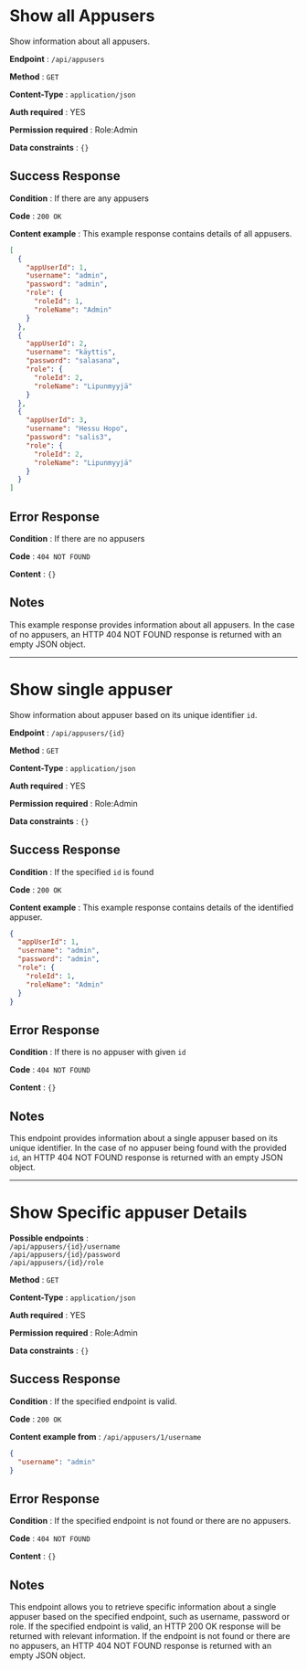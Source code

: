 # Show all Appusers

Show information about all appusers.

**Endpoint** : `/api/appusers`

**Method** : `GET`

**Content-Type** : `application/json`

**Auth required** : YES

**Permission required** : Role:Admin

**Data constraints** : `{}`

## Success Response

**Condition** : If there are any appusers

**Code** : `200 OK`

**Content example** : This example response contains details of all appusers.

```json
[
  {
    "appUserId": 1,
    "username": "admin",
    "password": "admin",
    "role": {
      "roleId": 1,
      "roleName": "Admin"
    }
  },
  {
    "appUserId": 2,
    "username": "käyttis",
    "password": "salasana",
    "role": {
      "roleId": 2,
      "roleName": "Lipunmyyjä"
    }
  },
  {
    "appUserId": 3,
    "username": "Hessu Hopo",
    "password": "salis3",
    "role": {
      "roleId": 2,
      "roleName": "Lipunmyyjä"
    }
  }
]
```

## Error Response

**Condition** : If there are no appusers

**Code** : `404 NOT FOUND`

**Content** : `{}`

## Notes

This example response provides information about all appusers. In the case of no appusers, an HTTP 404 NOT FOUND response is returned with an empty JSON object.

---

# Show single appuser

Show information about appuser based on its unique identifier `id`.

**Endpoint** : `/api/appusers/{id}`

**Method** : `GET`

**Content-Type** : `application/json`

**Auth required** : YES

**Permission required** : Role:Admin

**Data constraints** : `{}`

## Success Response

**Condition** : If the specified `id` is found

**Code** : `200 OK`

**Content example** : This example response contains details of the identified appuser.

```json
{
  "appUserId": 1,
  "username": "admin",
  "password": "admin",
  "role": {
    "roleId": 1,
    "roleName": "Admin"
  }
}
```

## Error Response

**Condition** : If there is no appuser with given `id`

**Code** : `404 NOT FOUND`

**Content** : `{}`

## Notes

This endpoint provides information about a single appuser based on its unique identifier. In the case of no appuser being found with the provided `id`, an HTTP 404 NOT FOUND response is returned with an empty JSON object.

---

# Show Specific appuser Details

**Possible endpoints** :  
`/api/appusers/{id}/username`  
`/api/appusers/{id}/password`  
`/api/appusers/{id}/role`<br>

**Method** : `GET`

**Content-Type** : `application/json`

**Auth required** : YES

**Permission required** : Role:Admin

**Data constraints** : `{}`

## Success Response

**Condition** : If the specified endpoint is valid.

**Code** : `200 OK`

**Content example from** : `/api/appusers/1/username`

```json
{
  "username": "admin"
}
```

## Error Response

**Condition** : If the specified endpoint is not found or there are no appusers.

**Code** : `404 NOT FOUND`

**Content** : `{}`

## Notes

This endpoint allows you to retrieve specific information about a single appuser based on the specified endpoint, such as username, password or role. If the specified endpoint is valid, an HTTP 200 OK response will be returned with relevant information. If the endpoint is not found or there are no appusers, an HTTP 404 NOT FOUND response is returned with an empty JSON object.
